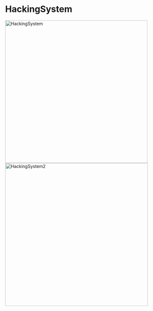 # HackingSystem

<img width="458" alt="HackingSystem" src="https://user-images.githubusercontent.com/59695404/170842418-a1f86bcf-8a57-4390-8b73-0cf644951484.png">
<img width="459" alt="HackingSystem2" src="https://user-images.githubusercontent.com/59695404/170842419-f265934a-43c6-4cce-bf02-1f04f38516e5.png">

